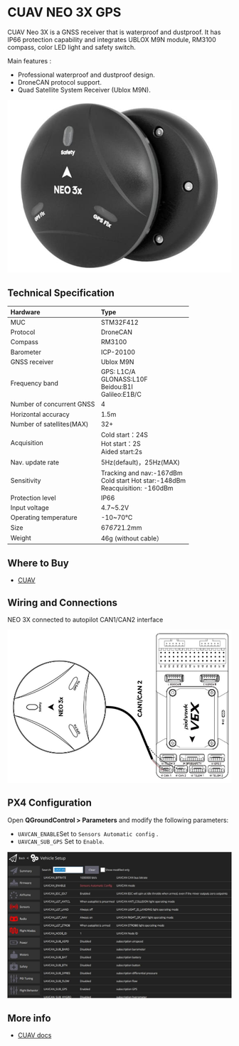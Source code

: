 # CUAV NEO 3X GPS

<Badge type="tip" text="PX4 v1.13" />

CUAV Neo 3X is a GNSS receiver that is waterproof and dustproof.
It has IP66 protection capability and integrates UBLOX M9N module, RM3100 compass, color LED light and safety switch.

Main features :

- Professional waterproof and dustproof design.
- DroneCAN protocol support.
- Quad Satellite System Receiver (Ublox M9N).

![Hero image of Neo3x GPS](../../assets/hardware/gps/cuav_gps_neo3/neo_3x.jpg)

## Technical Specification

| Hardware                  | Type                                                                              |
| :------------------------ | :-------------------------------------------------------------------------------- |
| MUC                       | STM32F412                                                                         |
| Protocol                  | DroneCAN                                                                          |
| Compass                   | RM3100                                                                            |
| Barometer                 | ICP-20100                                                                         |
| GNSS receiver             | Ublox M9N                                                                         |
| Frequency band            | GPS: L1C/A<br>GLONASS:L10F <br>Beidou:B1I<br>Galileo:E1B/C                        |
| Number of concurrent GNSS | 4                                                                                 |
| Horizontal accuracy       | 1.5m                                                                              |
| Number of satellites(MAX) | 32+                                                                               |
| Acquisition               | Cold start：24S<br>Hot start：2S<br>Aided start:2s                                |
| Nav. update rate          | 5Hz(default)，25Hz(MAX)                                                           |
| Sensitivity               | Tracking and nav:-167dBm<br>Cold start Hot star:-148dBm<br>Reacquisition: -160dBm |
| Protection level          | IP66                                                                              |
| Input voltage             | 4.7~5.2V                                                                          |
| Operating temperature     | -10~70℃                                                                           |
| Size                      | 67*67*21.2mm                                                                      |
| Weight                    | 46g (without cable）                                                              |

## Where to Buy

- [CUAV](https://www.alibaba.com/product-detail/Free-shipping-CUAV-NEO-3X-GPS_1601004167114.html?spm=a2747.manage.0.0.6aa271d2urCPnP)

## Wiring and Connections

NEO 3X connected to autopilot CAN1/CAN2 interface

![NEO 3X connected to autopilot CAN1/CAN2 interface](../../assets/hardware/gps/cuav_gps_neo3/neo_3x_connect.jpg)

## PX4 Configuration

Open **QGroundControl > Parameters** and modify the following parameters:

- `UAVCAN_ENABLE`Set to `Sensors Automatic config` .
- `UAVCAN_SUB_GPS` Set to `Enable`.

![QGC Full Parameter screen showing DroneCan (UAVCAN) parameters](../../assets/hardware/gps/cuav_gps_neo3/px4_can.jpg)

## More info

- [CUAV docs](https://doc.cuav.net/gps/neo-series-gnss/en/neo-3x.html)
